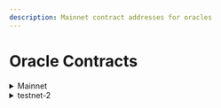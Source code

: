 ```yaml
---
description: Mainnet contract addresses for oracles
---
```


# Oracle Contracts

<details>

<summary>Mainnet</summary>

## Chainlink AggregatorV3Interface

<table><thead><tr><th width="151.5703125">Price pair</th><th>Contract address</th></tr></thead><tbody><tr><td>BTC/USD</td><td><code>0x445Ca1db886ED3f08b8957e0581c25AfC6f48081</code></td></tr><tr><td>ETH/USD</td><td><code>0x0a713B47d49944908a983F5a42bF743b590137BE</code></td></tr><tr><td>NIBI/USD</td><td><code>0x1ee4787898Fa3082e3af8a04e19450b17E97E70a</code></td></tr><tr><td>USDC/USD</td><td><code>0x22A1eBBe1282d9E4EC64FedF71826E1faD056Eb1</code></td></tr><tr><td>USDT/USD</td><td><code>0x86C6814Aa44fA22f7B9e0FCEC6F9de6012F322f8</code></td></tr><tr><td>stNIBI/USD</td><td><code>0xA04F8c3F81EBDc97535C6d328ABb036E0D8D0A69</code></td></tr></tbody></table>

</details>

<details>

<summary>testnet-2</summary>

## Chainlink AggregatorV3Interface

<table><thead><tr><th width="151.5703125">Price pair</th><th>Contract address</th></tr></thead><tbody><tr><td>BTC/USD</td><td><code>0x1CA6d404DB645a88aE7af276f3E2CdF64A153107</code></td></tr><tr><td>ETH/USD</td><td><code>0xcAF7BaB290E540f607c977a2e95182514Aeb957f</code></td></tr><tr><td>NIBI/USD</td><td><code>0x2b6C81886001E12341b54b14731358EbAD3a83bd</code></td></tr><tr><td>USDC/USD</td><td><code>0x9fc81892ea19d6d3Db770A632C8D5Dd1889DE075</code></td></tr><tr><td>USDT/USD</td><td><code>0xBC3bac25cdf3410D3f2Bd66DC4f156dB49ac92Cb</code></td></tr><tr><td>stNIBI/USD</td><td><code>0x207dA76a70e97570Df2774452eF8c09c8fE96bC1</code></td></tr></tbody></table>

</details>
